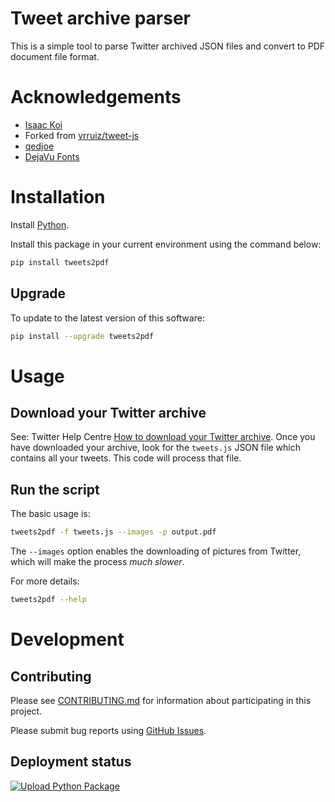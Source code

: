 # Tweet archive parser

This is a simple tool to parse Twitter archived JSON files and convert to PDF document file format.    

# Acknowledgements

* [Isaac Koi](https://twitter.com/isaackoi/)
* Forked from [vrruiz/tweet-js](https://github.com/vrruiz/tweet-js)
* [qedjoe](https://twitter.com/qedjoe/)
* [DejaVu Fonts](https://dejavu-fonts.github.io/)

# Installation

Install [Python](https://www.python.org/).

Install this package in your current environment using the command below:

```bash
pip install tweets2pdf
```

## Upgrade

To update to the latest version of this software:

```bash
pip install --upgrade tweets2pdf
```

# Usage

## Download your Twitter archive

See: Twitter Help Centre [How to download your Twitter archive](https://help.twitter.com/en/managing-your-account/how-to-download-your-twitter-archive). Once you have downloaded your archive, look for the `tweets.js` JSON file which contains all your tweets. This code will process that file.

## Run the script

The basic usage is:

```bash
tweets2pdf -f tweets.js --images -p output.pdf
```

The `--images` option enables the downloading of pictures from Twitter, which will make the process *much slower*.

For more details:
```bash
tweets2pdf --help
```

# Development

## Contributing

Please see [CONTRIBUTING.md](./CONTRIBUTING.md) for information about participating in this project.

Please submit bug reports using [GitHub Issues](https://github.com/qedjoe/tweet-parser/issues).

## Deployment status

[![Upload Python Package](https://github.com/qedjoe/tweet-parser/actions/workflows/python-publish.yml/badge.svg)](https://github.com/qedjoe/tweet-parser/actions/workflows/python-publish.yml)
